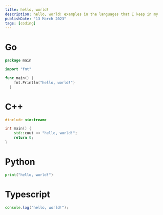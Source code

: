 ```yaml
---
title: hello, world!
description: hello, world! examples in the languages that I keep in my toolbox
publishDate: "13 March 2023"
tags: [coding]
---
```


# Go

```go
package main

import "fmt"

func main() {
    fmt.Println("hello, world!")
  }
```

# C++

```cpp
#include <iostream>

int main() {
    std::cout << "hello, world!";
    return 0;
}
```

# Python

```py
print("hello, world!")
```

# Typescript

```ts
console.log("hello, world!");
```
